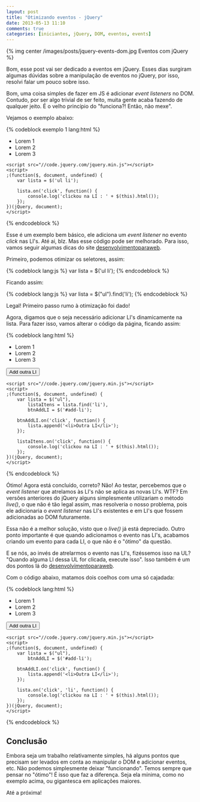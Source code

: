 ```yaml
---
layout: post
title: "Otimizando eventos - jQuery"
date: 2013-05-13 11:10
comments: true
categories: [iniciantes, jQuery, DOM, eventos, events]
---
```

{% img center /images/posts/jquery-events-dom.jpg Eventos com jQuery %}
<!-- more -->

Bom, esse post vai ser dedicado a eventos em jQuery. Esses dias surgiram algumas dúvidas sobre a manipulação de eventos no jQuery, por isso, resolvi falar um pouco sobre isso.

Bom, uma coisa simples de fazer em JS é adicionar *event listeners* no DOM. Contudo, por ser algo trivial de ser feito, muita gente acaba fazendo de qualquer jeito. É o velho princípio do "funciona?! Então, não mexe".

Vejamos o exemplo abaixo:

{% codeblock exemplo 1 lang:html %}
<body>
	<ul>
		<li>Lorem 1</li>
		<li>Lorem 2</li>
		<li>Lorem 3</li>
	</ul>

	<script src="//code.jquery.com/jquery.min.js"></script>
	<script>
	;(function($, document, undefined) {
		var lista = $('ul li');

		lista.on('click', function() {
			console.log('clickou na LI : ' + $(this).html());
		});
	})(jQuery, document);
	</script>
</body>
{% endcodeblock %}

Esse é um exemplo bem básico, ele adiciona um *event listener* no evento *click* nas LI's. Até ai, blz. Mas esse código pode ser melhorado. Para isso, vamos seguir algumas dicas do site [desenvolvimentoparaweb](http://desenvolvimentoparaweb.com/jquery/otimizar-codigos-jquery-aumentar-performance-front-end/).

Primeiro, podemos otimizar os seletores, assim:

{% codeblock lang:js %}
var lista = $('ul li');
{% endcodeblock %}

Ficando assim:

{% codeblock lang:js %}
var lista = $("ul").find('li');
{% endcodeblock %}

Legal! Primeiro passo rumo à otimização foi dado!

Agora, digamos que o seja necessário adicionar LI's dinamicamente na lista. Para fazer isso, vamos alterar o código da página, ficando assim:

{% codeblock lang:html %}
<body>
	<ul>
		<li>Lorem 1</li>
		<li>Lorem 2</li>
		<li>Lorem 3</li>
	</ul>
	<button id="add-li">Add outra LI</button>

	<script src="//code.jquery.com/jquery.min.js"></script>
	<script>
	;(function($, document, undefined) {
		var lista = $("ul"),
			listaItens = lista.find('li'),
			btnAddLI = $('#add-li');

		btnAddLI.on('click', function() {
			lista.append('<li>Outra LI</li>');                
		});                     

		listaItens.on('click', function() {
			console.log('clickou na LI : ' + $(this).html());
		});
	})(jQuery, document);
	</script>
</body>
{% endcodeblock %}

Ótimo! Agora está concluído, correto? Não! Ao testar, percebemos que o *event listener* que atrelamos às LI's não se aplica as novas LI's. WTF? Em versões anteriores do jQuery alguns simplesmente utilizariam o método *live()*, o que não é tão legal assim, mas resolveria o nosso problema, pois ele adicionaria o *event listener* nas LI's existentes e em LI's que fossem adicionadas ao DOM futuramente.

Essa não é a melhor solução, visto que o *live()* já está depreciado. Outro ponto importante é que quando adicionamos o evento nas LI's, acabamos criando um evento para cada LI, o que não é o "ótimo" da questão.

E se nós, ao invés de atrelarmos o evento nas LI's, fizéssemos isso na UL? "Quando alguma LI dessa UL for clicada, execute isso". Isso também é um dos pontos lá do [desenvolvimentoparaweb](http://desenvolvimentoparaweb.com/jquery/otimizar-codigos-jquery-aumentar-performance-front-end/).

Com o código abaixo, matamos dois coelhos com uma só cajadada:

{% codeblock lang:html %}
<body>
	<ul>
		<li>Lorem 1</li>
		<li>Lorem 2</li>
		<li>Lorem 3</li>
	</ul>
	<button id="add-li">Add outra LI</button>

	<script src="//code.jquery.com/jquery.min.js"></script>
	<script>
	;(function($, document, undefined) {
		var lista = $("ul"),
			btnAddLI = $('#add-li');

		btnAddLI.on('click', function() {
			lista.append('<li>Outra LI</li>');                
		});               

		lista.on('click', 'li', function() {
			console.log('clickou na LI : ' + $(this).html());
		});
	})(jQuery, document);
	</script>
</body>
{% endcodeblock %}

## Conclusão

Embora seja um trabalho relativamente simples, há alguns pontos que precisam ser levados em conta ao manipular o DOM e adicionar eventos, etc. Não podemos simplesmente deixar "funcionando". Temos sempre que pensar no "ótimo"! É isso que faz a diferença.  Seja ela mínima, como no exemplo acima, ou gigantesca em aplicações maiores.

Até a próxima!